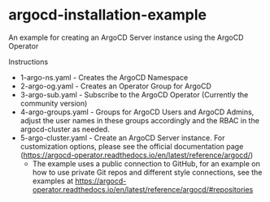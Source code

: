 # argocd-installation-example
An example for creating an ArgoCD Server instance using the ArgoCD Operator

Instructions

- 1-argo-ns.yaml - Creates the ArgoCD Namespace
- 2-argo-og.yaml - Creates an Operator Group for ArgoCD
- 3-argo-sub.yaml - Subscribe to the ArgoCD Operator (Currently the community version)
- 4-argo-groups.yaml - Groups for ArgoCD Users and ArgoCD Admins, adjust the user names in these groups accordingly and the RBAC in the argocd-cluster as needed.
- 5-argo-cluster.yaml - Create an ArgoCD Server instance. For customization options, please see the official documentation page (https://argocd-operator.readthedocs.io/en/latest/reference/argocd/)
  - The example uses a public connection to GitHub, for an example on how to use private Git repos and different style connections, see the examples at https://argocd-operator.readthedocs.io/en/latest/reference/argocd/#repositories
